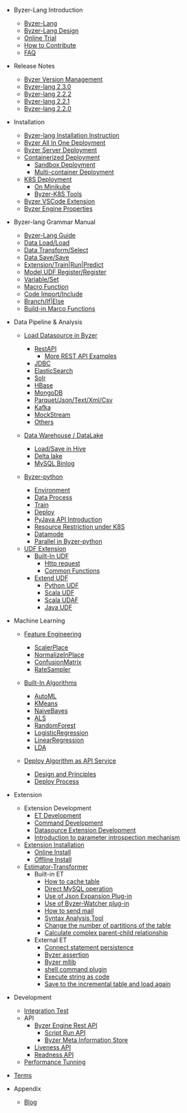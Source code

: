 - Byzer-Lang Introduction
  * [Byzer-Lang](/byzer-lang/en-us/introduction/byzer_lang_intro.md)
  * [Byzer-Lang Design](/byzer-lang/en-us/introduction/byzer_lang_design.md)
  * [Online Trial](/byzer-lang/en-us/introduction/online_trial.md)
  * [How to Contribute](/byzer-lang/en-us/appendix/contribute.md)  
  * [FAQ](/byzer-lang/en-us/faq/byzerlang_FAQ.md)

- Release Notes
  * [Byzer Version Management](/byzer-lang/en-us/release-notes/README.md)
  * [Byzer-lang 2.3.0](/byzer-lang/en-us/release-notes/2.3.0.md)
  * [Byzer-lang 2.2.2](/byzer-lang/en-us/release-notes/2.2.2.md)
  * [Byzer-lang 2.2.1](/byzer-lang/en-us/release-notes/2.2.1.md)
  * [Byzer-lang 2.2.0](/byzer-lang/en--us/release-notes/2.2.0.md)

- Installation
  * [Byzer-lang Installation Instruction](/byzer-lang/en-us/installation/README.md)
  * [Byzer All In One Deployment](/byzer-lang/en-us/installation/server/byzer-all-in-one-deployment.md)
  * [Byzer Server Deployment](/byzer-lang/en-us/installation/server/binary-installation.md)
  * [Containerized Deployment](/byzer-lang/en-us/installation/containerized-deployment/containerized-deployment.md)
    * [Sandbox Deployment](/byzer-lang/en-us/installation/containerized-deployment/sandbox-standalone.md)
    * [Multi-container Deployment](/byzer-lang/en-us/installation/containerized-deployment/muti-continer.md)
  * [K8S Deployment](/byzer-lang/en-us/installation/k8s/k8s-deployment.md)
    * [On Minikube](/byzer-lang/en-us/installation/k8s/byzer-on-minikube.md)
    * [Byzer-K8S Tools](/byzer-lang/en-us/installation/k8s/byzer-k8s-tool.md)
  * [Byzer VSCode Extension](/byzer-lang/en-us/installation/vscode/byzer-vscode-extension-installation.md)
  * [Byzer Engine Properties](/byzer-lang/en-us/installation/configuration/byzer-lang-configuration.md)
  
- Byzer-lang Grammar Manual
  * [Byzer-Lang Guide](/byzer-lang/en-us/grammar/outline.md)  
  * [Data Load/Load](/byzer-lang/en-us/grammar/load.md)
  * [Data Transform/Select](/byzer-lang/en-us/grammar/select.md)
  * [Data Save/Save](/byzer-lang/en-us/grammar/save.md)
  * [Extension/Train|Run|Predict](/byzer-lang/en-us/grammar/et_statement.md)
  * [Model,UDF Register/Register](/byzer-lang/en-us/grammar/register.md)  
  * [Variable/Set](/byzer-lang/en-us/grammar/set.md)
  * [Macro Function](/byzer-lang/en-us/grammar/macro.md)
  * [Code Import/Include](/byzer-lang/en-us/grammar/include.md)
  * [Branch/If|Else](/byzer-lang/en-us/grammar/branch_statement.md)
  * [Build-in Marco Functions](/byzer-lang/en-us/grammar/commands.md)

- Data Pipeline & Analysis
    - [Load Datasource in Byzer](/byzer-lang/en-us/datasource/README.md)
      * [RestAPI](/byzer-lang/en-us/datasource/restapi.md)
        * [More REST API Examples](/byzer-lang/en-us/datasource/restapi_examples.md)
      * [JDBC](/byzer-lang/en-us/datasource/jdbc.md)
      * [ElasticSearch](/byzer-lang/en-us/datasource/es.md)
      * [Solr](/byzer-lang/en-us/datasource/solr.md)
      * [HBase](/byzer-lang/en-us/datasource/hbase.md)
      * [MongoDB](/byzer-lang/en-us/datasource/mongodb.md)
      * [Parquet/Json/Text/Xml/Csv](/byzer-lang/en-us/datasource/file.md)
      * [Kafka](/byzer-lang/en-us/datasource/kafka.md)
      * [MockStream](/byzer-lang/en-us/datasource/mock_streaming.md)
      * [Others](/byzer-lang/en-us/datasource/other.md)

    - [Data Warehouse / DataLake](/byzer-lang/en-us/datahouse/README.md)
        * [Load/Save in Hive](/byzer-lang/en-us/datahouse/hive.md)
        * [Delta lake](/byzer-lang/en-us/datahouse/delta_lake.md)
        * [MySQL Binlog](/byzer-lang/en-us/datahouse/mysql_binlog.md)

    - [Byzer-python](/byzer-lang/en-us/python/README.md)
        * [Environment](/byzer-lang/en-us/python/env.md)
        * [Data Process](/byzer-lang/en-us/python/etl.md)
        * [Train](/byzer-lang/en-us/python/train.md)
        * [Deploy](/byzer-lang/en-us/python/deploy_model.md)
        * [PyJava API Introduction](/byzer-lang/en-us/python/pyjava.md)
        * [Resource Restriction under K8S](/byzer-lang/en-us/python/k8s_resource.md)
        * [Datamode](/byzer-lang/en-us/python/datamode.md)
        * [Parallel in Byzer-python](/byzer-lang/en-us/python/py_parallel.md)

    * [UDF Extension](/byzer-lang/en-us/udf/README.md)
        * [Built-In UDF](/byzer-lang/en-us/udf/built_in_udf/README.md)
          * [Http request](/byzer-lang/en-us/udf/built_in_udf/http.md)
          * [Common Functions](/byzer-lang/en-us/udf/built_in_udf/vec.md)
        * [Extend UDF](/byzer-lang/en-us/udf/extend_udf/README.md)
          * [Python UDF](/byzer-lang/en-us/udf/extend_udf/python_udf.md)
          * [Scala UDF](/byzer-lang/en-us/udf/extend_udf/scala_udf.md)
          * [Scala UDAF](/byzer-lang/en-us/udf/extend_udf/scala_udaf.md)
          * [Java UDF](/byzer-lang/en-us/udf/extend_udf/java_udf.md)

- Machine Learning
    * [Feature Engineering](/byzer-lang/en-us/ml/feature/README.md)
        * [ScalerPlace](/byzer-lang/en-us/ml/feature/scale.md)
        * [NormalizeInPlace](/byzer-lang/en-us/ml/feature/normalize.md)
        * [ConfusionMatrix](/byzer-lang/en-us/ml/feature/confusion_matrix.md)
        * [RateSampler](/byzer-lang/en-us/ml/feature/rate_sample.md)

    * [Built-In Algorithms](/byzer-lang/en-us/ml/algs/README.md)
        * [AutoML](/byzer-lang/en-us/ml/algs/auto_ml.md) 
        * [KMeans](/byzer-lang/en-us/ml/algs/kmeans.md)
        * [NaiveBayes](/byzer-lang/en-us/ml/algs/naive_bayes.md)
        * [ALS](/byzer-lang/en-us/ml/algs/als.md)
        * [RandomForest](/byzer-lang/en-us/ml/algs/random_forest.md) 
        * [LogisticRegression](/byzer-lang/en-us/ml/algs/logistic_regression.md)
        * [LinearRegression](/byzer-lang/en-us/ml/algs/linear_regression.md)
        * [LDA](/byzer-lang/en-us/ml/algs/lda.md)

    * [Deploy Algorithm as API Service](/byzer-lang/en-us/ml/api_service/README.md)
        * [Design and Principles](/byzer-lang/en-us/ml/api_service/design.md)
        * [Deploy Process](/byzer-lang/en-us/ml/api_service/process.md)

- Extension
    * Extension Development
      * [ET Development](/byzer-lang/en-us/extension/dev/et_dev.md)
      * [Command Development](/byzer-lang/en-us/extension/dev/et_command.md)
      * [Datasource Extension Development](/byzer-lang/en-us/extension/dev/ds_dev.md)
      * [Introduction to parameter introspection mechanism](/byzer-lang/en-us/extension/dev/et_params_dev.md)
    * [Extension Installation](/byzer-lang/en-us/extension/README.md)
        * [Online Install](/byzer-lang/en-us/extension/installation/online_install.md)
        * [Offline Install](/byzer-lang/en-us/extension/installation/offline_install.md)
    * [Estimator-Transformer](/byzer-lang/en-us/extension/et/README.md)
        * Built-in ET
            * [How to cache table](/byzer-lang/en-us/extension/et/CacheExt.md)
            * [Direct MySQL operation](/byzer-lang/en-us/extension/et/JDBC.md)
            * [Use of Json Expansion Plug-in](/byzer-lang/en-us/extension/et/JsonExpandExt.md)
            * [Use of Byzer-Watcher plug-in](/byzer-lang/en-us/extension/et/byzer-watcher.md)
            * [How to send mail](/byzer-lang/en-us/extension/et/SendMessage.md)
            * [Syntax Analysis Tool](/byzer-lang/en-us/extension/et/SyntaxAnalyzeExt.md)
            * [Change the number of partitions of the table](/byzer-lang/en-us/extension/et/TableRepartition.md)
            * [Calculate complex parent-child relationship](/byzer-lang/en-us/extension/et/TreeBuildExt.md)
        * External ET
            * [Connect statement persistence](/byzer-lang/en-us/extension/et/external/connect-persist.md)
            * [Byzer assertion](/byzer-lang/en-us/extension/et/external/mlsql-assert.md)
            * [Byzer mllib](/byzer-lang/en-us/extension/et/external/mlsql-mllib.md)
            * [shell command plugin](/byzer-lang/en-us/extension/et/external/mlsql-shell.md)
            * [Execute string as code](/byzer-lang/en-us/extension/et/external/run-script.md)
            * [Save to the incremental table and load again](/byzer-lang/en-us/extension/et/external/save-then-load.md)

- Development  
    * [Integration Test](/byzer-lang/en-us/developer/it/integration_test.md)     
    * API
      * [Byzer Engine Rest API](/byzer-lang/en-us/developer/api/README.md)
        * [Script Run API](/byzer-lang/en-us/developer/api/run_script_api.md)
        * [Byzer Meta Information Store](/byzer-lang/en-us/developer/api/meta_store.md)
      * [Liveness API](/byzer-lang/en-us/developer/api/liveness.md)
      * [Readness API](/byzer-lang/en-us/developer/api/readiness.md)
    * [Performance Tunning](/byzer-lang/en-us/developer/tunning/dynamic_resource.md)

- [Terms](/byzer-lang/en-us/appendix/terms.md)  

- Appendix
    * [Blog](/byzer-lang/en-us/appendix/blog.md)   

